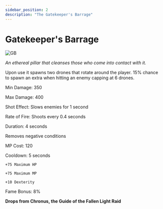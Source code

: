 ```yaml
---
sidebar_position: 2
description: "The Gatekeeper's Barrage"
---
```


# Gatekeeper's Barrage

![GB](https://i.imgur.com/fMrwjX8.png)

<i>An ethereal pillar that cleanses those who come into contact with it.</i>

Upon use it spawns two drones that rotate around the player. 15% chance to spawn an extra when hitting an enemy capping at 6 drones.

Min Damage: 350

Max Damage: 400

Shot Effect: Slows enemies for 1 second

Rate of Fire: Shoots every 0.4 seconds

Duration: 4 seconds

Removes negative conditions

MP Cost: 120

Cooldown: 5 seconds

    +75 Maximum HP
    
    +75 Maximum MP
    
    +10 Dexterity

Fame Bonus: 8%

**Drops from Chronus, the Guide of the Fallen Light Raid**
